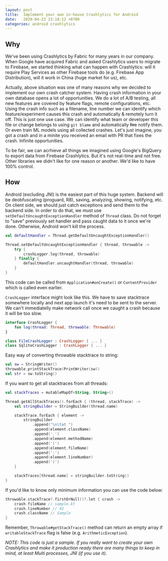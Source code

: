 ```yaml
---
layout: post
title:  Implement your own in-house Crashlytics for Android
date:   2020-04-23 23:18:12 +0700
categories: android crashlytics
---
```


## Why

We've been using Crashlytics by Fabric for many years in our company. When Google have acquired Fabric and asked Crashlytics users to migrate to Firebase, we started thinking what can happen with Crashlytics: will it require Play Services as other Firebase tools do (e.g. Firebase App Distribution), will it work in China (huge market for us), etc.

Actually, above situation was one of many reasons why we decided to implement our own crash catcher system. Having crash information in your own database opens a lot of opportunities. We do a lot of A/B testing, all new features are covered by feature flags, remote configurations, etc. Using the crash info such as a filename, line number we can identify which feature/experiment causes this crash and automatically & remotely turn it off. This is just one use case. We can identify what team or developer this file or change belongs to using `git blame` and automatically ~~fire~~ notify them. Or even train ML models using all collected crashes. Let's just imagine, you got a crash and in a minite you received an email with PR that fixes the crash. Infinite opportunities.

To be fair, we can acrhieve all things we imagined using Google's BigQuery to export data from Firebase Crashlytics. But it's not real-time and not free. Other libraries we didn't like for one reason or another. We'd like to have 100% control.

## How

Android (excluding JNI) is the easiest part of this huge system. Backend will be deobfuscating (proguard, R8), saving, analyzing, showing, notifying, etc. On client side, we should just catch exceptions and send them to the backend side. In order to do that, we must use `setDefaultUncaughtExceptionHandler` method of `Thread` class. Do not forget to "save" previously set handler and pass caught data to it once we're done. Otherwise, Android won't kill the process.

```kotlin
val defaultHandler = Thread.getDefaultUncaughtExceptionHandler()

Thread.setDefaultUncaughtExceptionHandler { thread, throwable ->
    try {
        crashLogger.log(thread, throwable)
    } finally {
        defaultHandler.uncaughtHandler(thread, throwable)
    }
}
```

This code can be called from `Application#onCreate()` or `ContentProvider` which is called even earlier.

`CrashLogger` interface might look like this. We have to save stacktrace somewhere locally and next app launch it's need to be sent to the server. We can't immediatelly make network call once we caught a crash because it will be too slow.

```kotlin
interface CrashLogger {
    fun log(thread: Thread, throwable: Throwable)
}

class FileCrashLogger : CrashLogger { ... }
class SqliteCrashLogger : CrashLogger { ... }
```

Easy way of converting throwable stacktrace to string:

```kotlin 
val sw = StringWriter()
throwable.printStackTrace(PrintWriter(sw))
val str = sw.toString()
```

If you want to get all stacktraces from all threads:

```kotlin
val stackTraces = mutableMapOf<String, String>()

Thread.getAllStackTraces().forEach { (thread, stackTrace) ->
    val stringBuilder = StringBuilder(thread.name)

    stackTrace.forEach { element ->
        stringBuilder
            .append("\n\tat ")
            .append(element.className)
            .append('.')
            .append(element.methodName)
            .append('(')
            .append(element.fileName)
            .append(':')
            .append(element.lineNumber)
            .append(')')
    }

    stackTraces[thread.name] = stringBuilder.toString()
}
```

If you'd like to know only minimum information you can use the code below:

```kotlin
throwable.stackTrace?.firstOrNull()?.let { crash ->
    crash.fileName // sample.kt
    crash.lineNumber // 42
    crash.className // Sample
}
```

Remember, `Throwable#getStackTrace()` method can return an empty array if `writableStackTrace` flag is false (e.g. `ArithmeticException`).

*NOTE: This code is just a sample. If you really want to create your own Crashlytics and make it production ready there are many things to keep in mind, at least Multi processes, JNI (if you use it).*

